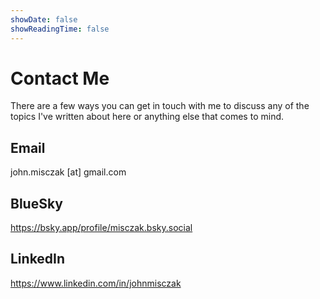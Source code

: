 ```yaml
---
showDate: false
showReadingTime: false
---
```


# Contact Me

There are a few ways you can get in touch with me to discuss any of the topics I've written about here or anything else that comes to mind.

## Email

john.misczak [at] gmail.com 

## BlueSky
<a rel="me nopopener" href="https://bsky.app/profile/misczak.bsky.social" target="_blank">https://bsky.app/profile/misczak.bsky.social</a>

## LinkedIn
<a href="https://www.linkedin.com/in/johnmisczak" taget="_blank">https://www.linkedin.com/in/johnmisczak</a>